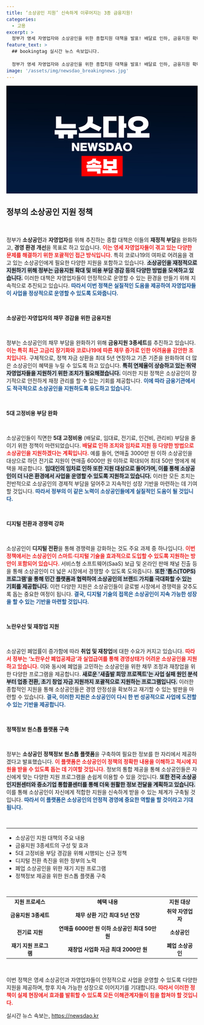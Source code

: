 ```yaml
---
title: ‘소상공인 지원’ 신속하게 이루어지는 3종 금융지원!
categories:
  - 고용
excerpt: >
  정부가 영세 자영업자와 소상공인을 위한 종합지원 대책을 발표! 배달료 인하, 금융지원 확대, 폐업 소상공인 재기 지원 등 5대 고정비용 경감으로 소상공인의 부담을 덜어주기로 했다. 이제 더욱 안전하게 사업을 운영하세요!
feature_text: >
  ## bookingtag 실시간 뉴스 속보입니다.

  정부가 영세 자영업자와 소상공인을 위한 종합지원 대책을 발표! 배달료 인하, 금융지원 확대, 폐업 소상공인 재기 지원 등 5대 고정비용 경감으로 소상공인의 부담을 덜어주기로 했다. 이제 더욱 안전하게 사업을 운영하세요!
image: '/assets/img/newsdao_breakingnews.jpg'
---
```


<p><img src="/assets/img/newsdao_breakingnews.jpg" alt="bookingtag 속보" /></p>

<h2 data-ke-size="size26">정부의 소상공인 지원 정책</h2>

<p data-ke-size="size16">&nbsp;</p>

<p>정부가 <strong>소상공인</strong>과 <strong>자영업자</strong>를 위해 추진하는 종합 대책은 이들의 <strong>재정적 부담</strong>을 완화하고, <strong>경영 환경 개선</strong>을 목표로 하고 있습니다. <b><span style="color: #ee2323;">이는 영세 자영업자들이 겪고 있는 다양한 문제를 해결하기 위한 포괄적인 접근 방식입니다.</span></b> 특히 코로나19의 여파로 어려움을 겪고 있는 소상공인에게 필요한 다양한 지원을 포함하고 있습니다. <b><span style="background-color: #21538527;">소상공인을 재정적으로 지원하기 위해 정부는 금융지원 확대 및 비용 부담 경감 등의 다양한 방법을 모색하고 있습니다.</span></b> 이러한 대책은 자영업자들이 안정적으로 운영할 수 있는 환경을 만들기 위해 지속적으로 추진되고 있습니다. <b><span style="color: #1a5490;">따라서 이번 정책은 실질적인 도움을 제공하여 자영업자들이 사업을 정상적으로 운영할 수 있도록 도와줍니다.</span></b></p>

<p data-ke-size="size16">&nbsp;</p>

<p><b>소상공인·자영업자의 채무 경감을 위한 금융지원</b></p>

<p data-ke-size="size16">&nbsp;</p>

<p>정부는 소상공인의 채무 부담을 완화하기 위해 <strong>금융지원 3종세트</strong>를 추진하고 있습니다. <b><span style="color: #ee2323;">이는 특히 최근 고금리 장기화와 코로나19에 따른 채무 증가로 인한 어려움을 감안한 조치입니다.</span></b> 구체적으로, 정책 자금 상환을 최대 5년 연장하고 기존 기준을 완화하여 더 많은 소상공인이 혜택을 누릴 수 있도록 하고 있습니다. <b><span style="background-color: #21538527;">특히 연체율이 상승하고 있는 취약 자영업자들을 지원하기 위한 조치가 필요해졌습니다.</span></b> 이러한 지원 정책은 소상공인이 장기적으로 안전하게 재정 관리를 할 수 있는 기회를 제공합니다. <b><span style="color: #1a5490;">이에 따라 금융기관에서도 적극적으로 소상공인을 지원하도록 유도하고 있습니다.</span></b></p>

<p data-ke-size="size16">&nbsp;</p>

<p><b>5대 고정비용 부담 완화</b></p>

<p data-ke-size="size16">&nbsp;</p>

<p>소상공인들이 직면한 <strong>5대 고정비용</strong> (배달료, 임대료, 전기료, 인건비, 관리비) 부담을 줄이기 위한 정책이 마련되었습니다. <b><span style="color: #ee2323;">배달료 인하 조치와 임차료 지원 등 다양한 방법으로 소상공인을 지원하겠다는 계획입니다.</span></b> 예를 들어, 연매출 3000만 원 이하 소상공인을 대상으로 하던 전기료 지원이 연매출 6000만 원 이하로 확대되어 최대 50만 명에게 혜택을 제공합니다. <b><span style="background-color: #21538527;">임대인의 임차료 인하 또한 지원 대상으로 들어가며, 이를 통해 소상공인이 더 나은 환경에서 사업을 운영할 수 있도록 지원하고 있습니다.</span></b> 이러한 모든 조치는 전반적으로 소상공인의 경제적 부담을 덜어주고 지속적인 성장 기반을 마련하는 데 기여할 것입니다. <b><span style="color: #1a5490;">따라서 정부의 이 같은 노력이 소상공인들에게 실질적인 도움이 될 것입니다.</span></b></p>

<p data-ke-size="size16">&nbsp;</p>

<p><b>디지털 전환과 경쟁력 강화</b></p>

<p data-ke-size="size16">&nbsp;</p>

<p>소상공인이 <strong>디지털 전환</strong>을 통해 경쟁력을 강화하는 것도 주요 과제 중 하나입니다. <b><span style="color: #ee2323;">이번 정책에서는 소상공인이 스마트·디지털 기술을 효과적으로 도입할 수 있도록 지원하는 방안이 포함되어 있습니다.</span></b> 서비스형 소프트웨어(SaaS) 보급 및 온라인 판매 채널 진출 등을 통해 소상공인이 더 넓은 시장에서 경쟁할 수 있도록 도와줍니다. <b><span style="background-color: #21538527;">또한 ‘톱스(TOPS) 프로그램’을 통해 민간 플랫폼과 협력하여 소상공인의 브랜드 가치를 극대화할 수 있는 기회를 제공합니다.</span></b> 이런 다양한 지원은 소상공인들이 글로벌 시장에서 경쟁력을 갖추도록 돕는 중요한 여정이 됩니다. <b><span style="color: #1a5490;">결국, 디지털 기술의 접목은 소상공인이 지속 가능한 성장을 할 수 있는 기반을 마련할 것입니다.</span></b></p>

<p data-ke-size="size16">&nbsp;</p>

<p><b>노란우산 및 재창업 지원</b></p>

<p data-ke-size="size16">&nbsp;</p>

<p>소상공인 폐업률이 증가함에 따라 <strong>취업 및 재창업</strong>에 대한 수요가 커지고 있습니다. <b><span style="color: #ee2323;">따라서 정부는 ‘노란우산 폐업공제금’과 실업급여를 통해 경영상태가 어려운 소상공인을 지원하고 있습니다.</span></b> 이와 동시에 폐업을 고민하는 소상공인을 위한 채무 조정과 재창업을 위한 다양한 프로그램을 제공합니다. <b><span style="background-color: #21538527;">새로운 '새출발 희망 프로젝트'는 사업 실패 원인 분석부터 업종 전환, 초기 창업 자금 지원까지 포괄적으로 지원하는 프로그램입니다.</span></b> 이러한 종합적인 지원을 통해 소상공인들은 경영 안정성을 확보하고 재기할 수 있는 발판을 마련할 수 있습니다. <b><span style="color: #1a5490;">결국, 이러한 지원은 소상공인이 다시 한 번 성공적으로 사업에 도전할 수 있는 기반을 제공합니다.</span></b></p>

<p data-ke-size="size16">&nbsp;</p>

<p><b>정책정보 원스톱 플랫폼 구축</b></p>

<p data-ke-size="size16">&nbsp;</p>

<p>정부는 <strong>소상공인 정책정보 원스톱 플랫폼</strong>을 구축하여 필요한 정보를 한 자리에서 제공하겠다고 발표했습니다. <b><span style="color: #ee2323;">이 플랫폼은 소상공인이 정책의 정확한 내용을 이해하고 적시에 지원을 받을 수 있도록 돕는 데 기여할 것입니다.</span></b> 정보의 통합 제공을 통해 소상공인들은 자신에게 맞는 다양한 지원 프로그램을 손쉽게 이용할 수 있을 것입니다. <b><span style="background-color: #21538527;">또한 전국 소상공인지원센터와 중소기업 통합콜센터를 통해 더욱 원활한 정보 전달을 계획하고 있습니다.</span></b> 이를 통해 소상공인이 자신에게 적합한 지원을 신속하게 받을 수 있는 체계가 구축될 것입니다. <b><span style="color: #1a5490;">따라서 이 플랫폼은 소상공인의 안정적 경영에 중요한 역할을 할 것이라고 기대됩니다.</span></b></p>

<p data-ke-size="size16">&nbsp;</p>

<hr>

<ul>
<li>소상공인 지원 대책의 주요 내용</li>
<li>금융지원 3종세트의 구성 및 효과</li>
<li>5대 고정비용 부담 경감을 위해 시행되는 신규 정책</li>
<li>디지털 전환 촉진을 위한 정부의 노력</li>
<li>폐업 소상공인을 위한 재기 지원 프로그램</li>
<li>정책정보 제공을 위한 원스톱 플랫폼 구축</li>
</ul>

<p data-ke-size="size16">&nbsp;</p>

<table>
<tr>
<td style="text-align: center; height: 17px;"><b>지원 프로세스</b></td>
<td style="text-align: center; height: 17px;"><b>혜택 내용</b></td>
<td style="text-align: center; height: 17px;"><b>지원 대상</b></td>
</tr>
<tr>
<td style="text-align: center; height: 17px;"><b>금융지원 3종세트</b></td>
<td style="text-align: center; height: 17px;"><b>채무 상환 기간 최대 5년 연장</b></td>
<td style="text-align: center; height: 17px;"><b>취약 자영업자</b></td>
</tr>
<tr>
<td style="text-align: center; height: 17px;"><b>전기료 지원</b></td>
<td style="text-align: center; height: 17px;"><b>연매출 6000만 원 이하 소상공인 최대 50만 원</b></td>
<td style="text-align: center; height: 17px;"><b>소상공인</b></td>
</tr>
<tr>
<td style="text-align: center; height: 17px;"><b>재기 지원 프로그램</b></td>
<td style="text-align: center; height: 17px;"><b>재창업 사업화 자금 최대 2000만 원</b></td>
<td style="text-align: center; height: 17px;"><b>폐업 소상공인</b></td>
</tr>
</table>

<p data-ke-size="size16">&nbsp;</p>

<p>이번 정책은 영세 소상공인과 자영업자들이 안정적으로 사업을 운영할 수 있도록 다양한 지원을 제공하며, 향후 지속 가능한 성장으로 이어지기를 기대합니다. <b><span style="color: #ee2323;">따라서 이러한 정책이 실제 현장에서 효과를 발휘할 수 있도록 모든 이해관계자들이 힘을 합쳐야 할 것입니다.</span></b></p>
실시간 뉴스 속보는, <a href="https://newsdao.kr" rel="dofollow">https://newsdao.kr</a>


